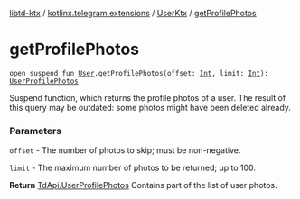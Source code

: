 [libtd-ktx](../../index.md) / [kotlinx.telegram.extensions](../index.md) / [UserKtx](index.md) / [getProfilePhotos](./get-profile-photos.md)

# getProfilePhotos

`open suspend fun `[`User`](https://tdlibx.github.io/td/docs/org/drinkless/td/libcore/telegram/TdApi/User.html)`.getProfilePhotos(offset: `[`Int`](https://kotlinlang.org/api/latest/jvm/stdlib/kotlin/-int/index.html)`, limit: `[`Int`](https://kotlinlang.org/api/latest/jvm/stdlib/kotlin/-int/index.html)`): `[`UserProfilePhotos`](https://tdlibx.github.io/td/docs/org/drinkless/td/libcore/telegram/TdApi/UserProfilePhotos.html)

Suspend function, which returns the profile photos of a user. The result of this query may be
outdated: some photos might have been deleted already.

### Parameters

`offset` - The number of photos to skip; must be non-negative.

`limit` - The maximum number of photos to be returned; up to 100.

**Return**
[TdApi.UserProfilePhotos](https://tdlibx.github.io/td/docs/org/drinkless/td/libcore/telegram/TdApi/UserProfilePhotos.html) Contains part of the list of user photos.

